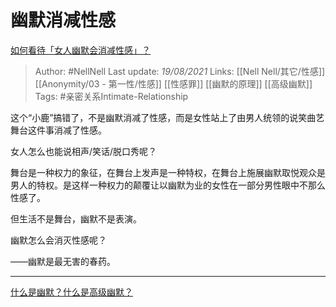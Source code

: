 # 幽默消减性感
[如何看待「女人幽默会消减性感」？](https://www.zhihu.com/question/435692948/answer/1668462701)

> Author: #NellNell 
Last update: *19/08/2021* 
Links: [[Nell Nell/其它/性感]] [[Anonymity/03 - 第一性/性感]] [[性感罪]] [[幽默的原理]] [[高级幽默]]
Tags:  #亲密关系Intimate-Relationship 

这个“小鹿”搞错了，不是幽默消减了性感，而是女性站上了由男人统领的说笑曲艺舞台这件事消减了性感。

女人怎么也能说相声/笑话/脱口秀呢？

舞台是一种权力的象征，在舞台上发声是一种特权，在舞台上施展幽默取悦观众是男人的特权。是这样一种权力的颠覆让以幽默为业的女性在一部分男性眼中不那么性感了。

但生活不是舞台，幽默不是表演。

幽默怎么会消灭性感呢？

——幽默是最无害的春药。

  

  

---

  

[什么是幽默？什么是高级幽默？](https://www.zhihu.com/question/22529282/answer/1623208069)

  
  


